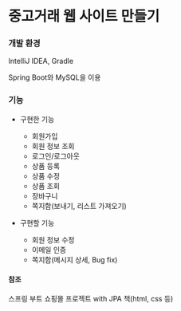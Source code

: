 # 중고거래 웹 사이트 만들기

### 개발 환경
IntelliJ IDEA, Gradle

Spring Boot와 MySQL을 이용

### 기능

+ 구현한 기능
  - 회원가입
  - 회원 정보 조회
  - 로그인/로그아웃
  - 상품 등록
  - 상품 수정
  - 상품 조회
  - 장바구니
  - 쪽지함(보내기, 리스트 가져오기)
  
+ 구현할 기능
  - 회원 정보 수정
  - 이메일 인증
  - 쪽지함(메시지 상세, Bug fix)

#### 참조
스프링 부트 쇼핑몰 프로젝트 with JPA 책(html, css 등)
